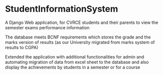 # StudentInformationSystem

A Django Web application, for CVRCE students and their parents to view the semester exams performance information

The database meets BCNF requirements which stores the grade and the marks version of results (as our University migrated from marks system of results to CGPA)

Extended the application with additional functionalities for admin and automating migration of data from excel sheet to the database and also display the achievements by students in a semester or for a course
